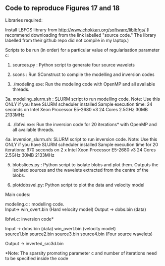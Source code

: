 ## Code to reproduce Figures 17 and 18

Libraries required:

Install LBFGS library from http://www.chokkan.org/software/liblbfgs/ (I recommend downloading from the link labelled "source code." The library labelled from their github repo did not compile in my laptop.)

Scripts to be run (in order) for a particular value of regularisation parameter c:

1. sources.py : Python script to generate four source wavelets

2. scons : Run SConstruct to compile the modelling and inversion codes

3. ./modeling.exe: Run the modeling code with OpenMP and all available threads.

3a. modeling_slurm.sh : SLURM script to run modelling code. Note: Use this ONLY if you have SLURM scheduler installed
Sample execution time: 24 seconds on  Intel Xeon Processor E5-2680 v3 24 Cores 2.5GHz 30MB 2133MHz

4. ./lbfwi.exe: Run the inversion code for 20 iterations* with OpenMP and all available threads.

4a. inversion_slurm.sh: SLURM script to run inversion code. Note: Use this ONLY if you have SLURM scheduler installed
Sample execution time for 20 iterations: 970 seconds on 2 x Intel Xeon Processor E5-2680 v3 24 Cores 2.5GHz 30MB 2133MHz

5. blobslices.py : Python script to isolate blobs and plot them. Outputs the isolated sources and the wavelets extracted from the centre of the blobs.

6. plotdobsvel.py: Python script to plot the data and velocity model


Main codes:

modeling.c : modelling code.  
Input->  win_overt.bin (Hard velocity model)  Output ->   dobs.bin (data)

lbfwi.c: inversion code*

Input -> dobs.bin (data) win_overt.bin (velocity model)  
source1.bin source2.bin source3.bin source4.bin (Four source wavelets)

Output -> inverted_src3d.bin

*Note: The sparsity promoting parameter c and number of iterations need to be specified inside the code
